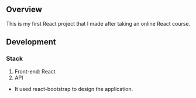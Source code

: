 ## Overview
This is my first React project that I made after taking an online React course.
## Development
### Stack
1. Front-end: React
2. API
  - It used react-bootstrap to design the application.
